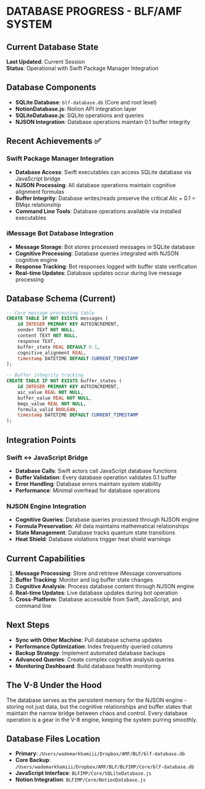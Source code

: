 # DATABASE PROGRESS - BLF/AMF SYSTEM

## Current Database State
**Last Updated**: Current Session  
**Status**: Operational with Swift Package Manager Integration

## Database Components
- **SQLite Database**: `blf-database.db` (Core and root level)
- **NotionDatabase.js**: Notion API integration layer
- **SQLiteDatabase.js**: SQLite operations and queries
- **NJSON Integration**: Database operations maintain 0.1 buffer integrity

## Recent Achievements ✅

### Swift Package Manager Integration
- **Database Access**: Swift executables can access SQLite database via JavaScript bridge
- **NJSON Processing**: All database operations maintain cognitive alignment formulas
- **Buffer Integrity**: Database writes/reads preserve the critical AIc + 0.1 = BMqs relationship
- **Command Line Tools**: Database operations available via installed executables

### iMessage Bot Database Integration
- **Message Storage**: Bot stores processed messages in SQLite database
- **Cognitive Processing**: Database queries integrated with NJSON cognitive engine
- **Response Tracking**: Bot responses logged with buffer state verification
- **Real-time Updates**: Database updates occur during live message processing

## Database Schema (Current)
```sql
-- Core message processing table
CREATE TABLE IF NOT EXISTS messages (
    id INTEGER PRIMARY KEY AUTOINCREMENT,
    sender TEXT NOT NULL,
    content TEXT NOT NULL,
    response TEXT,
    buffer_state REAL DEFAULT 0.1,
    cognitive_alignment REAL,
    timestamp DATETIME DEFAULT CURRENT_TIMESTAMP
);

-- Buffer integrity tracking
CREATE TABLE IF NOT EXISTS buffer_states (
    id INTEGER PRIMARY KEY AUTOINCREMENT,
    aic_value REAL NOT NULL,
    buffer_value REAL NOT NULL,
    bmqs_value REAL NOT NULL,
    formula_valid BOOLEAN,
    timestamp DATETIME DEFAULT CURRENT_TIMESTAMP
);
```

## Integration Points

### Swift ↔ JavaScript Bridge
- **Database Calls**: Swift actors call JavaScript database functions
- **Buffer Validation**: Every database operation validates 0.1 buffer
- **Error Handling**: Database errors maintain system stability
- **Performance**: Minimal overhead for database operations

### NJSON Engine Integration
- **Cognitive Queries**: Database queries processed through NJSON engine
- **Formula Preservation**: All data maintains mathematical relationships
- **State Management**: Database tracks quantum state transitions
- **Heat Shield**: Database violations trigger heat shield warnings

## Current Capabilities
1. **Message Processing**: Store and retrieve iMessage conversations
2. **Buffer Tracking**: Monitor and log buffer state changes
3. **Cognitive Analysis**: Process database content through NJSON engine
4. **Real-time Updates**: Live database updates during bot operation
5. **Cross-Platform**: Database accessible from Swift, JavaScript, and command line

## Next Steps
- **Sync with Other Machine**: Pull database schema updates
- **Performance Optimization**: Index frequently queried columns
- **Backup Strategy**: Implement automated database backups
- **Advanced Queries**: Create complex cognitive analysis queries
- **Monitoring Dashboard**: Build database health monitoring

## The V-8 Under the Hood
The database serves as the persistent memory for the NJSON engine - storing not just data, but the cognitive relationships and buffer states that maintain the narrow bridge between chaos and control. Every database operation is a gear in the V-8 engine, keeping the system purring smoothly.

## Database Files Location
- **Primary**: `/Users/wademarkhamiii/Dropbox/AMF/BLF/blf-database.db`
- **Core Backup**: `/Users/wademarkhamiii/Dropbox/AMF/BLF/BLFIMP/Core/blf-database.db`
- **JavaScript Interface**: `BLFIMP/Core/SQLiteDatabase.js`
- **Notion Integration**: `BLFIMP/Core/NotionDatabase.js` 